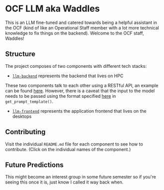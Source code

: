 # OCF LLM aka Waddles

This is an LLM fine-tuned and catered towards being a helpful assistant in the OCF (kind of like an Operational Staff member with a lot more technical knowledge to fix things on the backend). Welcome to the OCF staff, Waddles!

## Structure

The project composes of two components with different tech stacks:

* [`llm-backend`](./llm-backend/README.md) represents the backend that lives on HPC

These two components talk to each other using a RESTful API, an example can be found [here](./llm-backend/example/server_test.py). However, there is a caveat that the input to the model needs to be passed using the format specified [here](./llm-backend/knowledge_db/llm_config/prompt.py) in `get_prompt_template()`.

* [`llm-frontend`](./llm-frontend/README.md) represents the application frontend that lives on the desktops

## Contributing

Visit the individual `README.md` file for each component to see how to contribute. (Click on the individual names of the component.)

## Future Predictions

 This might become an interest group in some future semester so if you're seeing this once it is, just know I called it way back when.
